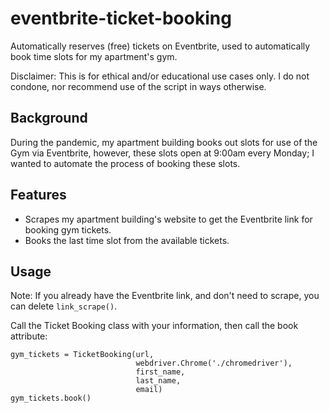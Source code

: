 # eventbrite-ticket-booking
Automatically reserves (free) tickets on Eventbrite, used to automatically book time slots for my apartment's gym.

Disclaimer: This is for ethical and/or educational use cases only. I do not condone, nor recommend use of the script in ways otherwise. 

## Background
During the pandemic, my apartment building books out slots for use of the Gym via Eventbrite, however, these slots open at 9:00am every Monday; 
I wanted to automate the process of booking these slots.

## Features
- Scrapes my apartment building's website to get the Eventbrite link for booking gym tickets. 
- Books the last time slot from the available tickets. 

## Usage
Note: If you already have the Eventbrite link, and don't need to scrape, you can delete `link_scrape()`. 

Call the Ticket Booking class with your information, then call the book attribute: 

```
gym_tickets = TicketBooking(url,
                            webdriver.Chrome('./chromedriver'),
                            first_name,
                            last_name,
                            email)
gym_tickets.book()
```
